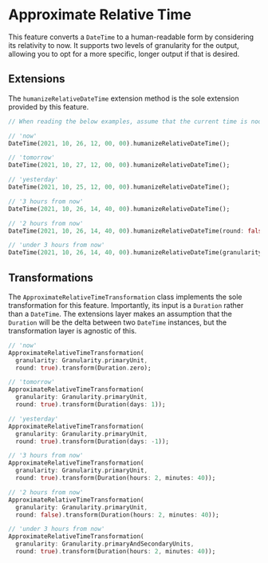 # Approximate Relative Time

This feature converts a `DateTime` to a human-readable form by considering its relativity to now. It supports two levels of granularity for the output, allowing you to opt for a more specific, longer output if that is desired.

## Extensions

The `humanizeRelativeDateTime` extension method is the sole extension provided by this feature.

```dart
// When reading the below examples, assume that the current time is noon on October 26th, 2021.

// 'now'
DateTime(2021, 10, 26, 12, 00, 00).humanizeRelativeDateTime();

// 'tomorrow'
DateTime(2021, 10, 27, 12, 00, 00).humanizeRelativeDateTime();

// 'yesterday'
DateTime(2021, 10, 25, 12, 00, 00).humanizeRelativeDateTime();

// '3 hours from now'
DateTime(2021, 10, 26, 14, 40, 00).humanizeRelativeDateTime();

// '2 hours from now'
DateTime(2021, 10, 26, 14, 40, 00).humanizeRelativeDateTime(round: false);

// 'under 3 hours from now'
DateTime(2021, 10, 26, 14, 40, 00).humanizeRelativeDateTime(granularity: Granularity.primaryAndSecondaryUnits);
```

## Transformations

The `ApproximateRelativeTimeTransformation` class implements the sole transformation for this feature. Importantly, its input is a `Duration` rather than a `DateTime`. The extensions layer makes an assumption that the `Duration` will be the delta between two `DateTime` instances, but the transformation layer is agnostic of this.

```dart
// 'now'
ApproximateRelativeTimeTransformation(
  granularity: Granularity.primaryUnit,
  round: true).transform(Duration.zero);

// 'tomorrow'
ApproximateRelativeTimeTransformation(
  granularity: Granularity.primaryUnit,
  round: true).transform(Duration(days: 1));

// 'yesterday'
ApproximateRelativeTimeTransformation(
  granularity: Granularity.primaryUnit,
  round: true).transform(Duration(days: -1));

// '3 hours from now'
ApproximateRelativeTimeTransformation(
  granularity: Granularity.primaryUnit,
  round: true).transform(Duration(hours: 2, minutes: 40));

// '2 hours from now'
ApproximateRelativeTimeTransformation(
  granularity: Granularity.primaryUnit,
  round: false).transform(Duration(hours: 2, minutes: 40));

// 'under 3 hours from now'
ApproximateRelativeTimeTransformation(
  granularity: Granularity.primaryAndSecondaryUnits,
  round: true).transform(Duration(hours: 2, minutes: 40));
```